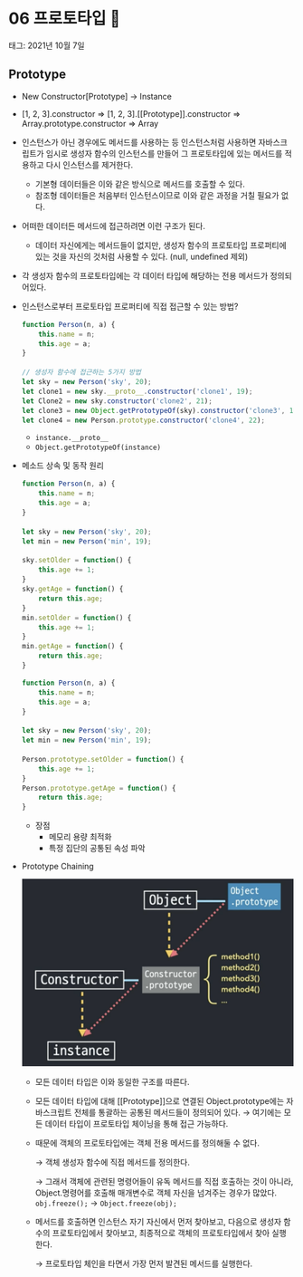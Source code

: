 # 06 프로토타입 🤔

태그: 2021년 10월 7일

## Prototype

- New Constructor[Prototype] → Instance
- [1, 2, 3].constructor
⇒ [1, 2, 3].[[Prototype]].constructor
⇒ Array.prototype.constructor
⇒ Array
- 인스턴스가 아닌 경우에도 메서드를 사용하는 등 인스턴스처럼 사용하면
자바스크립트가 임시로 생성자 함수의 인스턴스를 만들어 그 프로토타입에 있는 메서드를 적용하고
다시 인스턴스를 제거한다.
    - 기본형 데이터들은 이와 같은 방식으로 메서드를 호출할 수 있다.
    - 참조형 데이터들은 처음부터 인스턴스이므로 이와 같은 과정을 거칠 필요가 없다.
- 어떠한 데이터든 메서드에 접근하려면 이런 구조가 된다.
    - 데이터 자신에게는 메서드들이 없지만, 생성자 함수의 프로토타입 프로퍼티에 있는 것을 자신의 것처럼 사용할 수 있다. (null, undefined 제외)
- 각 생성자 함수의 프로토타입에는 각 데이터 타입에 해당하는 전용 메서드가 정의되어있다.
- 인스턴스로부터 프로토타입 프로퍼티에 직접 접근할 수 있는 방법?
    
    ```jsx
    function Person(n, a) {
    	this.name = n;
    	this.age = a;
    }
    
    // 생성자 함수에 접근하는 5가지 방법
    let sky = new Person('sky', 20);
    let clone1 = new sky.__proto__.constructor('clone1', 19);
    let Clone2 = new sky.constructor('clone2', 21);
    let clone3 = new Object.getPrototypeOf(sky).constructor('clone3', 18);
    let clone4 = new Person.prototype.constructor('clone4', 22);
    ```
    
    - `instance.__proto__`
    - `Object.getPrototypeOf(instance)`
- 메소드 상속 및 동작 원리
    
    ```jsx
    function Person(n, a) {
    	this.name = n;
    	this.age = a;
    }
    
    let sky = new Person('sky', 20);
    let min = new Person('min', 19);
    
    sky.setOlder = function() {
    	this.age += 1;
    }
    sky.getAge = function() {
    	return this.age;
    }
    min.setOlder = function() {
    	this.age += 1;
    }
    min.getAge = function() {
    	return this.age;
    }
    ```
    
    ```jsx
    function Person(n, a) {
    	this.name = n;
    	this.age = a;
    }
    
    let sky = new Person('sky', 20);
    let min = new Person('min', 19);
    
    Person.prototype.setOlder = function() {
    	this.age += 1;
    }
    Person.prototype.getAge = function() {
    	return this.age;
    }
    ```
    
    - 장점
        - 메모리 용량 최적화
        - 특정 집단의 공통된 속성 파악
- Prototype Chaining
    
    ![prototype_chaining.png](prototype_chaining.png)
    
    - 모든 데이터 타입은 이와 동일한 구조를 따른다.
    - 모든 데이터 타입에 대해 [[Prototype]]으로 연결된 Object.prototype에는 
    자바스크립트 전체를 통괄하는 공통된 메서드들이 정의되어 있다.
    → 여기에는 모든 데이터 타입이 프로토타입 체이닝을 통해 접근 가능하다.
    - 때문에 객체의 프로토타입에는 객체 전용 메서드를 정의해둘 수 없다.
        
        → 객체 생성자 함수에 직접 메서드를 정의한다.
        
        → 그래서 객체에 관련된 명령어들이 유독 메서드를 직접 호출하는 것이 아니라, 
            Object.명령어를 호출해 매개변수로 객체 자신을 넘겨주는 경우가 많았다.
            `obj.freeze();` → `Object.freeze(obj);`
        
    - 메서드를 호출하면 인스턴스 자기 자신에서 먼저 찾아보고, 다음으로 생성자 함수의 프로토타입에서 찾아보고, 최종적으로 객체의 프로토타입에서 찾아 실행한다.
        
        → 프로토타입 체인을 타면서 가장 먼저 발견된 메서드를 실행한다.